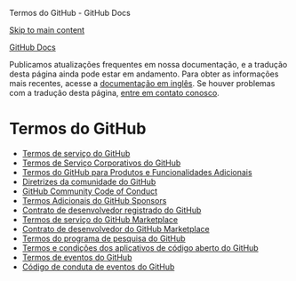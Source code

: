 Termos do GitHub - GitHub Docs

[Skip to main content](#main-content)

[](/pt)[GitHub Docs](/pt)

Publicamos atualizações frequentes em nossa documentação, e a tradução desta página ainda pode estar em andamento. Para obter as informações mais recentes, acesse a [documentação em inglês](/en). Se houver problemas com a tradução desta página, [entre em contato conosco](https://github.com/contact?form[subject]=translation%20issue%20on%20docs.github.com&form[comments]=).

Termos do GitHub
==========

* [Termos de serviço do GitHub](/pt/site-policy/github-terms/github-terms-of-service)
* [Termos de Serviço Corporativos do GitHub](/pt/site-policy/github-terms/github-corporate-terms-of-service)
* [Termos do GitHub para Produtos e Funcionalidades Adicionais](/pt/site-policy/github-terms/github-terms-for-additional-products-and-features)
* [Diretrizes da comunidade do GitHub](/pt/site-policy/github-terms/github-community-guidelines)
* [GitHub Community Code of Conduct](/pt/site-policy/github-terms/github-community-code-of-conduct)
* [Termos Adicionais do GitHub Sponsors](/pt/site-policy/github-terms/github-sponsors-additional-terms)
* [Contrato de desenvolvedor registrado do GitHub](/pt/site-policy/github-terms/github-registered-developer-agreement)
* [Termos de serviço do GitHub Marketplace](/pt/site-policy/github-terms/github-marketplace-terms-of-service)
* [Contrato de desenvolvedor do GitHub Marketplace](/pt/site-policy/github-terms/github-marketplace-developer-agreement)
* [Termos do programa de pesquisa do GitHub](/pt/site-policy/github-terms/github-research-program-terms)
* [Termos e condições dos aplicativos de código aberto do GitHub](/pt/site-policy/github-terms/github-open-source-applications-terms-and-conditions)
* [Termos de eventos do GitHub](/pt/site-policy/github-terms/github-event-terms)
* [Código de conduta de eventos do GitHub](/pt/site-policy/github-terms/github-event-code-of-conduct)
